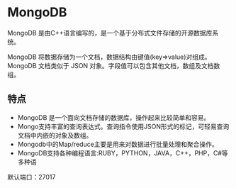 # MongoDB

MongoDB 是由C++语言编写的，是一个基于分布式文件存储的开源数据库系统。

MongoDB 将数据存储为一个文档，数据结构由键值(key=>value)对组成。MongoDB 文档类似于 JSON 对象。字段值可以包含其他文档，数组及文档数组。

## 特点

- MongoDB 是一个面向文档存储的数据库，操作起来比较简单和容易。
- Mongo支持丰富的查询表达式。查询指令使用JSON形式的标记，可轻易查询文档中内嵌的对象及数组。
- Mongodb中的Map/reduce主要是用来对数据进行批量处理和聚合操作。
- MongoDB支持各种编程语言:RUBY，PYTHON，JAVA，C++，PHP，C#等多种语



默认端口：27017

